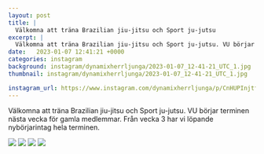 ```yaml
---
layout: post
title: |
  Välkomna att träna Brazilian jiu-jitsu och Sport ju-jutsu
excerpt: |
  Välkomna att träna Brazilian jiu-jitsu och Sport ju-jutsu. VU börjar terminen nästa vecka för gamla medlemmar. Från vecka 3 har vi löpande nybörjarintag hela terminen.
date:   2023-01-07 12:41:21 +0000
categories: instagram
background: instagram/dynamixherrljunga/2023-01-07_12-41-21_UTC_1.jpg
thumbnail: instagram/dynamixherrljunga/2023-01-07_12-41-21_UTC_1.jpg

instagram_url: https://www.instagram.com/dynamixherrljunga/p/CnHUPInjtfW
---
```

Välkomna att träna Brazilian jiu-jitsu och Sport ju-jutsu. VU börjar terminen nästa vecka för gamla medlemmar. Från vecka 3 har vi löpande nybörjarintag hela terminen.



<img src='{{ site.baseurl }}/instagram/dynamixherrljunga/2023-01-07_12-41-21_UTC_1.jpg' class='img-fluid' />


<img src='{{ site.baseurl }}/instagram/dynamixherrljunga/2023-01-07_12-41-21_UTC_2.jpg' class='img-fluid' />


<img src='{{ site.baseurl }}/instagram/dynamixherrljunga/2023-01-07_12-41-21_UTC_3.jpg' class='img-fluid' />


<img src='{{ site.baseurl }}/instagram/dynamixherrljunga/2023-01-07_12-41-21_UTC_4.jpg' class='img-fluid' />
